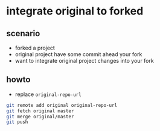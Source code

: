 # integrate original to forked

## scenario

- forked a project
- original project have some commit ahead your fork
- want to integrate original project changes into your fork

## howto

- replace `original-repo-url`

```sh
git remote add original original-repo-url
git fetch original master
git merge original/master
git push
```
